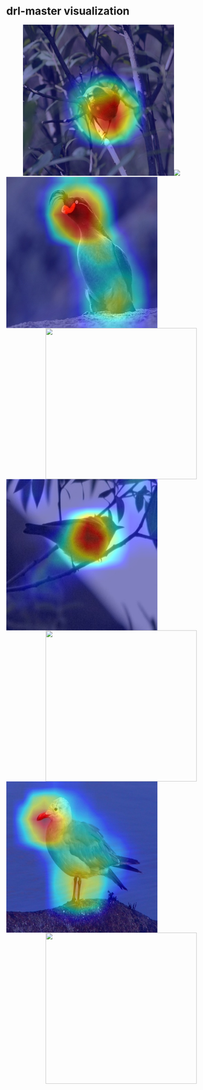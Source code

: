 # drl-master visualization
<center class="half">
    <img src="imgs/image1.jpg" width = "400"/><img src="imgs/image4.gif" width = "400"/>
</center>
<img src="imgs/image6.jpg" width = "400" height = "400" div align=left /> <img src="imgs/image3.gif" width = "400" height = "400" div align=right />
<img src="imgs/image8.jpg" width = "400" height = "400" div align=left /> <img src="imgs/image9.gif" width = "400" height = "400" div align=right />
<img src="imgs/image10.jpg" width = "400" height = "400" div align=left /> <img src="imgs/image12.gif" width = "400" height = "400" div align=right />

